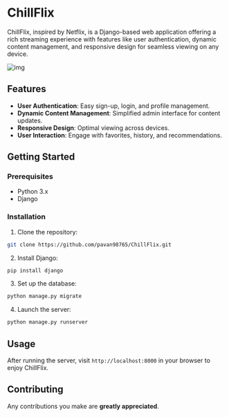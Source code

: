 # ChillFlix

ChillFlix, inspired by Netflix, is a Django-based web application offering a rich streaming experience with features like user authentication, dynamic content management, and responsive design for seamless viewing on any device.

![img](results/gif.gif)

## Features

- **User Authentication**: Easy sign-up, login, and profile management.
- **Dynamic Content Management**: Simplified admin interface for content updates.
- **Responsive Design**: Optimal viewing across devices.
- **User Interaction**: Engage with favorites, history, and recommendations.

## Getting Started

### Prerequisites

- Python 3.x
- Django

### Installation

1. Clone the repository:

```bash
git clone https://github.com/pavan98765/ChillFlix.git
```

2. Install Django:

```bash
pip install django

```

3. Set up the database:

```bash
python manage.py migrate
```

4. Launch the server:

```bash
python manage.py runserver
```

## Usage

After running the server, visit `http://localhost:8000` in your browser to enjoy ChillFlix.

## Contributing

Any contributions you make are **greatly appreciated**.
